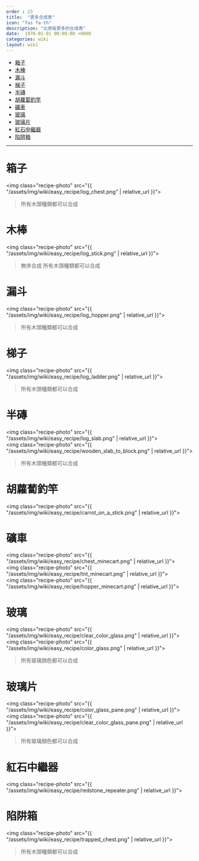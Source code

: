 ```yaml
---
order : 23
title:  "更多合成表"
icon: "fas fa-th"
description: "比原版更多的合成表"
date:  1970-01-01 00:00:00 +0000
categories: wiki
layout: wiki
---
```


- [箱子](#箱子)
- [木棒](#木棒)
- [漏斗](#漏斗)
- [梯子](#梯子)
- [半磚](#半磚)
- [胡蘿蔔釣竿](#胡蘿蔔釣竿)
- [礦車](#礦車)
- [玻璃](#玻璃)
- [玻璃片](#玻璃片)
- [紅石中繼器](#紅石中繼器)
- [陷阱箱](#陷阱箱)

---

# 箱子

<img class="recipe-photo" src="{{ "/assets/img/wiki/easy_recipe/log_chest.png" | relative_url }}">  
> 所有木頭種類都可以合成

# 木棒

<img class="recipe-photo" src="{{ "/assets/img/wiki/easy_recipe/log_stick.png" | relative_url }}">  
> 無序合成
> 所有木頭種類都可以合成

# 漏斗

<img class="recipe-photo" src="{{ "/assets/img/wiki/easy_recipe/log_hopper.png" | relative_url }}">  
> 所有木頭種類都可以合成

# 梯子

<img class="recipe-photo" src="{{ "/assets/img/wiki/easy_recipe/log_ladder.png" | relative_url }}">  
> 所有木頭種類都可以合成

# 半磚

<img class="recipe-photo" src="{{ "/assets/img/wiki/easy_recipe/log_slab.png" | relative_url }}">  
<img class="recipe-photo" src="{{ "/assets/img/wiki/easy_recipe/wooden_slab_to_block.png" | relative_url }}">  
> 所有木頭種類都可以合成

# 胡蘿蔔釣竿

<img class="recipe-photo" src="{{ "/assets/img/wiki/easy_recipe/carrot_on_a_stick.png" | relative_url }}">

# 礦車

<img class="recipe-photo" src="{{ "/assets/img/wiki/easy_recipe/chest_minecart.png" | relative_url }}">  
<img class="recipe-photo" src="{{ "/assets/img/wiki/easy_recipe/tnt_minecart.png" | relative_url }}">  
<img class="recipe-photo" src="{{ "/assets/img/wiki/easy_recipe/hopper_minecart.png" | relative_url }}">

# 玻璃

<img class="recipe-photo" src="{{ "/assets/img/wiki/easy_recipe/clear_color_glass.png" | relative_url }}">  
<img class="recipe-photo" src="{{ "/assets/img/wiki/easy_recipe/color_glass.png" | relative_url }}">  
> 所有玻璃顏色都可以合成

# 玻璃片

<img class="recipe-photo" src="{{ "/assets/img/wiki/easy_recipe/color_glass_pane.png" | relative_url }}">  
<img class="recipe-photo" src="{{ "/assets/img/wiki/easy_recipe/clear_color_glass_pane.png" | relative_url }}">  
> 所有玻璃顏色都可以合成

# 紅石中繼器

<img class="recipe-photo" src="{{ "/assets/img/wiki/easy_recipe/redstone_repeater.png" | relative_url }}">

# 陷阱箱

<img class="recipe-photo" src="{{ "/assets/img/wiki/easy_recipe/trapped_chest.png" | relative_url }}">  
> 所有木頭種類都可以合成